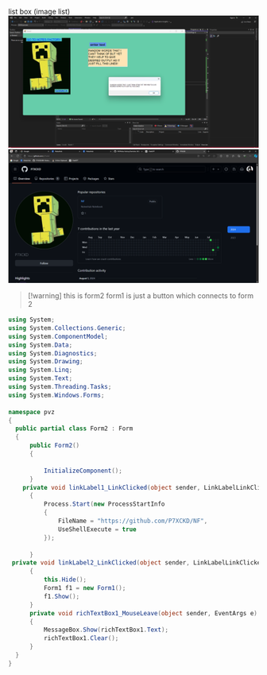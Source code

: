 list box (image list)
![image](.attachments/3616a74f7fca3e3289b56b000c6cc9c111f4f536.png) 
![image](.attachments/523463be315c3752ea5fc9e3dd05a2e31ecb87bd.png) 
  > [!warning] this is form2 
  >  form1 is just a button which connects to form 2
  ```csharp
  using System;
using System.Collections.Generic;
using System.ComponentModel;
using System.Data;
using System.Diagnostics;
using System.Drawing;
using System.Linq;
using System.Text;
using System.Threading.Tasks;
using System.Windows.Forms;

namespace pvz
{
    public partial class Form2 : Form
    {
        public Form2()
        {
       
            InitializeComponent();
        }
      private void linkLabel1_LinkClicked(object sender, LinkLabelLinkClickedEventArgs e)
        {
            Process.Start(new ProcessStartInfo
            {
                FileName = "https://github.com/P7XCKD/NF",
                UseShellExecute = true
            });

        }
   private void linkLabel2_LinkClicked(object sender, LinkLabelLinkClickedEventArgs e)
        {
            this.Hide();
            Form1 f1 = new Form1();
            f1.Show();
        }
        private void richTextBox1_MouseLeave(object sender, EventArgs e)
        {
            MessageBox.Show(richTextBox1.Text);
            richTextBox1.Clear();
        }
    }
}
  ```